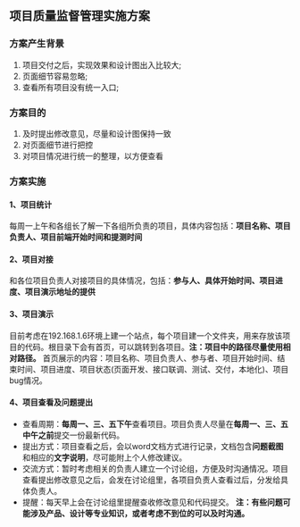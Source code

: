 ## 项目质量监督管理实施方案

### 方案产生背景
1.  项目交付之后，实现效果和设计图出入比较大;
2.  页面细节容易忽略;
3.  查看所有项目没有统一入口;

### 方案目的
1.  及时提出修改意见，尽量和设计图保持一致
2.  对页面细节进行把控
3.  对项目情况进行统一的整理，以方便查看

### 方案实施

#### 1、项目统计
每周一上午和各组长了解一下各组所负责的项目，具体内容包括：**项目名称、项目负责人、项目前端开始时间和提测时间**

#### 2、项目对接
和各位项目负责人对接项目的具体情况，包括：**参与人、具体开始时间、项目进度、项目演示地址的提供**

#### 3、项目演示
  目前考虑在192.168.1.6环境上建一个站点，每个项目建一个文件夹，用来存放该项目的代码。根目录下会有首页，可以跳转到各项目。**注：项目中的路径尽量使用相对路径。**
  首页展示的内容：项目名称、项目负责人、参与者、项目开始时间、结束时间、项目进度、项目状态(页面开发、接口联调、测试、交付，本地化)、项目bug情况。
  
#### 4、项目查看及问题提出
* 查看周期：**每周一、三、五下午**查看项目。项目负责人尽量在**每周一、三、五中午之前**提交一份最新代码。
* 提出方式：项目查看之后，会以word文档方式进行记录，文档包含**问题截图**和相应的**文字说明**，尽可能附上个人修改建议。
* 交流方式：暂时考虑相关的负责人建立一个讨论组，方便及时沟通情况。项目查看提出修改意见之后，会发在讨论组里，各项目负责人查看过后，分发给具体负责人。
* 提醒：每天早上会在讨论组里提醒查收修改意见和代码提交。
**注：有些问题可能涉及产品、设计等专业知识，或者考虑不到位的可以及时沟通。**
